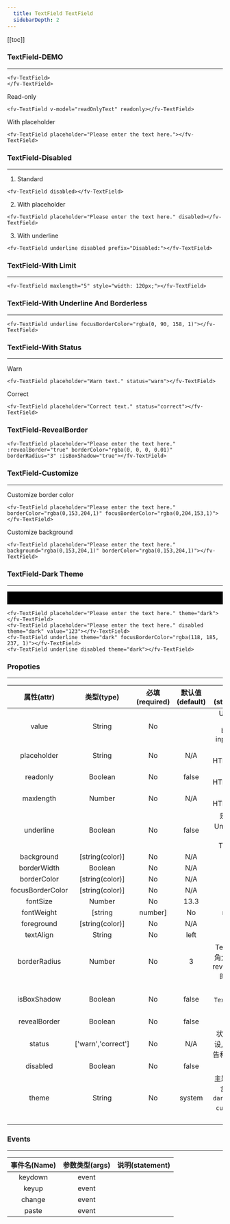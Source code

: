 ```yaml
---
  title: TextField TextField
  sidebarDepth: 2
---
```

  
[[toc]]

### TextField-DEMO
--- 

<script>
export default {
    data () {
        return {
            readOnlyText: "I am read-only."
        }
    }
}
</script>



<ClientOnly>
<fv-TextField>
</fv-TextField>
</ClientOnly>

```vue
<fv-TextField>
</fv-TextField>
```

Read-only


<ClientOnly>
<fv-TextField v-model="readOnlyText" readonly></fv-TextField>
</ClientOnly>

```vue
<fv-TextField v-model="readOnlyText" readonly></fv-TextField>
```

With placeholder


<ClientOnly>
<fv-TextField placeholder="Please enter the text here."></fv-TextField>
</ClientOnly>

```vue
<fv-TextField placeholder="Please enter the text here."></fv-TextField>
```

### TextField-Disabled
---
1. Standard


<ClientOnly>
<fv-TextField disabled></fv-TextField>
</ClientOnly>

```vue
<fv-TextField disabled></fv-TextField>
```

2. With placeholder


<ClientOnly>
<fv-TextField placeholder="Please enter the text here." disabled></fv-TextField>
</ClientOnly>

```vue
<fv-TextField placeholder="Please enter the text here." disabled></fv-TextField>
```

3. With underline


<ClientOnly>
<fv-TextField underline disabled prefix="Disabled:"></fv-TextField>
</ClientOnly>

```vue
<fv-TextField underline disabled prefix="Disabled:"></fv-TextField>
```

### TextField-With Limit
---

<ClientOnly>
<fv-TextField maxlength="5" style="width: 120px;"></fv-TextField>
</ClientOnly>

```vue
<fv-TextField maxlength="5" style="width: 120px;"></fv-TextField>
```

### TextField-With Underline And Borderless
---

<ClientOnly>
<fv-TextField underline focusBorderColor="rgba(0, 90, 158, 1)"></fv-TextField>
</ClientOnly>

```vue
<fv-TextField underline focusBorderColor="rgba(0, 90, 158, 1)"></fv-TextField>
```

### TextField-With Status
---
Warn


<ClientOnly>
<fv-TextField placeholder="Warn text." status="warn"></fv-TextField>
</ClientOnly>

```vue
<fv-TextField placeholder="Warn text." status="warn"></fv-TextField>
```

Correct


<ClientOnly>
<fv-TextField placeholder="Correct text." status="correct"></fv-TextField>
</ClientOnly>

```vue
<fv-TextField placeholder="Correct text." status="correct"></fv-TextField>
```

### TextField-RevealBorder


<ClientOnly>
<fv-TextField placeholder="Please enter the text here." :revealBorder="true" borderColor="rgba(0, 0, 0, 0.01)" borderRadius="3" :isBoxShadow="true"></fv-TextField>
</ClientOnly>

```vue
<fv-TextField placeholder="Please enter the text here." :revealBorder="true" borderColor="rgba(0, 0, 0, 0.01)" borderRadius="3" :isBoxShadow="true"></fv-TextField>
```

### TextField-Customize
---
Customize border color


<ClientOnly>
<fv-TextField placeholder="Please enter the text here." borderColor="rgba(0,153,204,1)" focusBorderColor="rgba(0,204,153,1)"></fv-TextField>
</ClientOnly>

```vue
<fv-TextField placeholder="Please enter the text here." borderColor="rgba(0,153,204,1)" focusBorderColor="rgba(0,204,153,1)"></fv-TextField>
```

Customize background


<ClientOnly>
<fv-TextField placeholder="Please enter the text here." background="rgba(0,153,204,1)" borderColor="rgba(0,153,204,1)"></fv-TextField>
</ClientOnly>

```vue
<fv-TextField placeholder="Please enter the text here." background="rgba(0,153,204,1)" borderColor="rgba(0,153,204,1)"></fv-TextField>
```

### TextField-Dark Theme
---
<div style="padding: 15px; background: black;">
<ClientOnly>
    <fv-TextField placeholder="Please enter the text here." theme="dark"></fv-TextField>
    <fv-TextField placeholder="Please enter the text here." disabled theme="dark" value="123"></fv-TextField>
    <fv-TextField underline theme="dark" focusBorderColor="rgba(118, 185, 237, 1)"></fv-TextField>
    <fv-TextField underline disabled theme="dark"></fv-TextField>
</ClientOnly>
</div>

```vue
<fv-TextField placeholder="Please enter the text here." theme="dark"></fv-TextField>
<fv-TextField placeholder="Please enter the text here." disabled theme="dark" value="123"></fv-TextField>
<fv-TextField underline theme="dark" focusBorderColor="rgba(118, 185, 237, 1)"></fv-TextField>
<fv-TextField underline disabled theme="dark"></fv-TextField>
```



### Propoties
---
|        属性(attr)        |             类型(type)             | 必填(required) | 默认值(default) |               说明(statement)               |
|:------------------------:|:----------------------------------:|:--------------:|:---------------:|:-------------------------------------------:|
|          value           |              String              |       No       |                 |      Using v-model binding input value      |
|       placeholder        |              String              |       No       |       N/A       |               等同HTML[input]               |
|         readonly         |             Boolean              |       No       |      false      |               等同HTML[input]               |
|        maxlength         |              Number              |       No       |       N/A       |               等同HTML[input]               |
|        underline         |             Boolean              |       No       |      false      |      是否开启Underline风格的TextField       |
|        background        |          [string(color)]           |       No       |       N/A       |                                             |
|       borderWidth        |             Boolean              |       No       |       N/A       |                                             |
|       borderColor        |          [string(color)]           |       No       |       N/A       |                                             |
|     focusBorderColor     |          [string(color)]           |       No       |       N/A       |                                             |
|         fontSize         |              Number              |       No       |      13.3       |                                             |
|        fontWeight        |              [string               |    number]     |       No        |                   normal                    |
|        foreground        |          [string(color)]           |       No       |       N/A       |                                             |
|        textAlign         |              String              |       No       |      left       |                                             |
|       borderRadius       |              Number              |       No       |        3        | TextField圆角大小, 启用revealBorder时将失效 |
|       isBoxShadow        |             Boolean              |       No       |      false      |             开启`TextField`阴影             |
|       revealBorder       |             Boolean              |       No       |      false      |                                             |
|          status          |         ['warn','correct']         |       No       |       N/A       |     状态边框预设, 默认有警告和正确两种      |
|         disabled         |             Boolean              |       No       |      false      |                                             |
|     theme     | String |       No       |     system      |       主题样式, 包含`light`, `dark`, `system`, `custom`几种样式              |

### Events
---
| 事件名(Name) | 参数类型(args) | 说明(statement) |
|:------------:|:--------------:|:---------------:|
|   keydown    |     event      |                 |
|    keyup     |     event      |                 |
|    change    |     event      |                 |
|    paste     |     event      |                 |